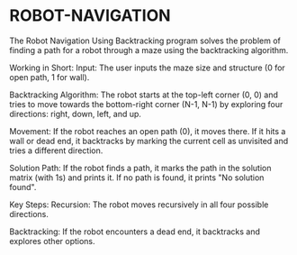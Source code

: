 # ROBOT-NAVIGATION
The Robot Navigation Using Backtracking program solves the problem of finding a path for a robot through a maze using the backtracking algorithm.

Working in Short:
Input: The user inputs the maze size and structure (0 for open path, 1 for wall).

Backtracking Algorithm: The robot starts at the top-left corner (0, 0) and tries to move towards the bottom-right corner (N-1, N-1) by exploring four directions: right, down, left, and up.

Movement: If the robot reaches an open path (0), it moves there. If it hits a wall or dead end, it backtracks by marking the current cell as unvisited and tries a different direction.

Solution Path: If the robot finds a path, it marks the path in the solution matrix (with 1s) and prints it. If no path is found, it prints "No solution found".

Key Steps:
Recursion: The robot moves recursively in all four possible directions.

Backtracking: If the robot encounters a dead end, it backtracks and explores other options.


